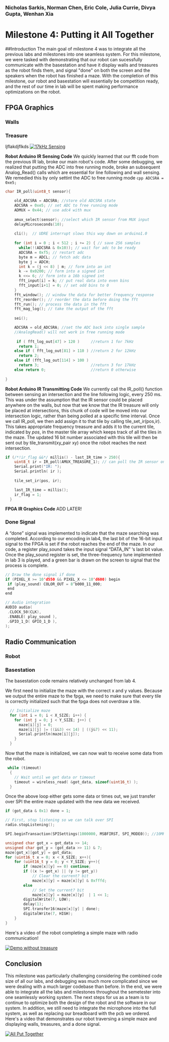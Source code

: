 ### Nicholas Sarkis, Norman Chen, Eric Cole, Julia Currie, Divya Gupta, Wenhan Xia
# Milestone 4: Putting it All Together

##Introduction
The main goal of milestone 4 was to integrate all the previous labs and milestones into one seamless system. For this milestone, we were tasked with demonstrating that our robot can sucessfully communicate with the basestation and have it display walls and treasures as the robot finds them, and signal "done" on both the screen and the speakers when the robot has finished a maze. With the completion of this milestone, our robot and basestation will essentially be competition ready, and the rest of our time in lab will be spent making performance optimizations on the robot.

## FPGA Graphics
### Walls
### Treasure
ljflakdjflkds
[![17kHz Sensing](https://img.youtube.com/vi/EHfJIytHCts/0.jpg)](https://youtu.be/EHfJIytHCts)

**Robot Arduino IR Sensing Code**
We quickly learned that our fft code from the previous IR lab, broke our main robot's code. After some debugging, we realized that putting the ADC into free running mode, broke an subsequent Analog_Read() calls which are essential for line following and wall sensing. We remedied this by only settint the ADC to free running mode ```cpp ADCSRA = 0xe5;```

``` cpp
char IR_poll(uint8_t sensor){

    old_ADCSRA = ADCSRA; //store old ADCSRA state 
    ADCSRA = 0xe5; // set ADC to free running mode
    ADMUX = 0x44; // use adc4 with mux
  
    amux_select(sensor); //select which IR sensor from MUX input
    delayMicroseconds(10);
    
    cli();  // UDRE interrupt slows this way down on arduino1.0
    
    for (int i = 0 ; i < 512 ; i += 2) { // save 256 samples
      while(!(ADCSRA & 0x10)); // wait for adc to be ready
      ADCSRA = 0xf5; // restart adc
      byte m = ADCL; // fetch adc data
      byte j = ADCH;
      int k = (j << 8) | m; // form into an int
      k -= 0x0200; // form into a signed int
      k <<= 6; // form into a 16b signed int
      fft_input[i] = k; // put real data into even bins
      fft_input[i+1] = 0; // set odd bins to 0
    }
    fft_window(); // window the data for better frequency response
    fft_reorder(); // reorder the data before doing the fft
    fft_run(); // process the data in the fft
    fft_mag_log(); // take the output of the fft
    
    sei();

    ADCSRA = old_ADCSRA; //set the ADC back into single sample
    //AnalogRead() will not work in free running mode
    
     if ( fft_log_out[47] > 120 )     //return 1 for 7kHz 
      return 1;
    else if ( fft_log_out[81] > 110 ) //return 2 for 12kHz 
      return 2;
    else if (fft_log_out[114] > 100 )
      return 3;                       //return 3 for 17kHz
    else return 0;                    //return 0 otherwise
  
}
```
**Robot Arduino IR Transmitting Code**
We currently call the IR\_poll() function between sensing an intersection and the line following logic, every 250 ms. This was under the assumption that the IR sensor could be placed anywhere on the walls, but now that we know that the IR treasure will only be placed at intersections, this chunk of code will be moved into our intersection logic, rather than being polled at a specific time interval. Once we call IR\_poll, we then add assign it to that tile by calling tile\_set\_ir(pos,ir). This takes appropriate frequency treasure and adds it to the current tile, indicated by _pos_,  in the master tile array which keeps track of all the tiles in the maze. The updated 16 bit number associated with this tile will then be sent out by tile\_transmit(xy_pair xy) once the robot reaches the next intersection.

```cpp
if (/*!ir_flag &&*/ millis() - last_IR_time > 250){
    uint8_t ir = IR_poll(AMUX_TREASURE_1); // can poll the IR sensor on either side of the robot
    Serial.print("IR: ");
    Serial.println( ir );
    
    tile_set_ir(pos, ir);

    last_IR_time = millis();
    ir_flag = 1;
  }
```

**FPGA IR Graphics Code**
ADD LATER!

### Done Signal
A “done” signal was implemented to indicate that the maze searching was completed. According to our encoding in lab4, the last bit of the 16-bit input signal to the FPGA is set if the robot reaches the end of the maze. In our code, a register play_sound takes the input signal “DATA_IN” ‘s last bit value. Once the play_sound register is set, the three-frequency tune implemented in lab 3 is played, and a green bar is drawn on the screen to signal that the process is complete.

```cpp
// Draw the done signal if done
if (PIXEL_X >= 10'd550 && PIXEL_X <= 10'd600) begin
 if (play_sound) COLOR_OUT = 8’b000_11_000;
 end
end 

// Audio integration
AUDIO audio(
 .CLOCK_50(CLK),
 .ENABLE( play_sound ),
 .GPIO_1_D( GPIO_1_D ),
);
```

## Radio Communication
### Robot
### Basestation
The basestation code remains relatively unchanged from lab 4. 

We first need to initialize the maze with the correct x and y values. Because we output the entire maze to the fpga, we need to make sure that every tile is correctly initialized such that the fpga does not overdraw a tile. 
```cpp
  // Initialize maze
  for (int i = 0; i < X_SIZE; i++) {
    for (int j = 0; j < Y_SIZE; j++) {
      maze[i][j] = 0;
      maze[i][j] |= ((i&3) << 14) | ((j&7) << 11);
      Serial.println(maze[i][j]);
    }
  }
```
Now that the maze is initialized, we can now wait to receive some data from the robot. 
```cpp
 while (timeout)
  {
    // Wait until we get data or timeout
    timeout = wireless_read( &got_data, sizeof(uint16_t) );
  } 
```
Once the above loop either gets some data or times out, we just transfer over SPI the entire maze updated with the new data we received. 
```cpp
if (got_data & 0x1) done = 1;

// First, stop listening so we can talk over SPI
radio.stopListening();

SPI.beginTransaction(SPISettings(1000000, MSBFIRST, SPI_MODE0)); //10MHz

unsigned char got_x = got_data >> 14;
unsigned char got_y = (got_data >> 11) & 7;
maze[got_x][got_y] = got_data;
for (uint16_t x = 0; x < X_SIZE; x++){
    for (uint16_t y = 0; y < Y_SIZE; y++){
        if (maze[x][y] == 0) continue;
        if ((x != got_x) || (y != got_y))  
            // Clear the current? bit
            maze[x][y] = maze[x][y] & 0xfffd;
        else
            // Set the current? bit    
            maze[x][y] = maze[x][y]  | 1 << 1;
        digitalWrite(7, LOW);
        delay(1);
        SPI.transfer16(maze[x][y] | done);
        digitalWrite(7, HIGH);
    }
}
```

Here's a video of the robot completing a simple maze with radio communication! 

[![Demo without treasure](https://img.youtube.com/vi/AXLjUVhm9pc/0.jpg)](https://youtu.be/AXLjUVhm9pc)


## Conclusion
This milestone was particularly challenging considering the combined code size of all our labs, and debugging was much more complicated since we were dealing with a much larger codebase than before. In the end, we were able to integrate all the labs and milestones throughout the semetester into one seamlessly working system. The next steps for us as a team is to continue to optimize both the design of the robot and the software in our system. In addition, we still need to integrate the microphone into the full system, as well as replacing our breadboard with the pcb we ordered. Here's a video that demonstrates our robot traversing a simple maze and displaying walls, treasures, and a done signal.

[![All Put Together](https://img.youtube.com/vi/tG9IEcegNAo/0.jpg)](https://youtu.be/tG9IEcegNAo)